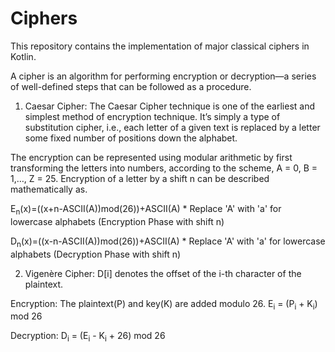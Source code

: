 # Ciphers
This repository contains the implementation of major classical ciphers in Kotlin.

A cipher is an algorithm for performing encryption or decryption—a series of well-defined steps that can be followed as a procedure. 

1) Caesar Cipher: The Caesar Cipher technique is one of the earliest and simplest method of encryption technique. It’s simply a type of substitution cipher, i.e., each letter of a given text is replaced by a letter some fixed number of positions down the alphabet. 

The encryption can be represented using modular arithmetic by first transforming the letters into numbers, according to the scheme, A = 0, B = 1,…, Z = 25. Encryption of a letter by a shift n can be described mathematically as.

E<sub>n</sub>(x)=((x+n-ASCII(A))mod(26))+ASCII(A)          * Replace 'A' with 'a'  for lowercase alphabets
(Encryption Phase with shift n)

D<sub>n</sub>(x)=((x-n-ASCII(A))mod(26))+ASCII(A)          * Replace 'A' with 'a'  for lowercase alphabets
(Decryption Phase with shift n)


2) Vigenère Cipher: D[i] denotes the offset of the i-th character of the plaintext. 

Encryption: The plaintext(P) and key(K) are added modulo 26.
E<sub>i</sub> = (P<sub>i</sub> + K<sub>i</sub>) mod 26

Decryption:
D<sub>i</sub> = (E<sub>i</sub> - K<sub>i</sub> + 26) mod 26
